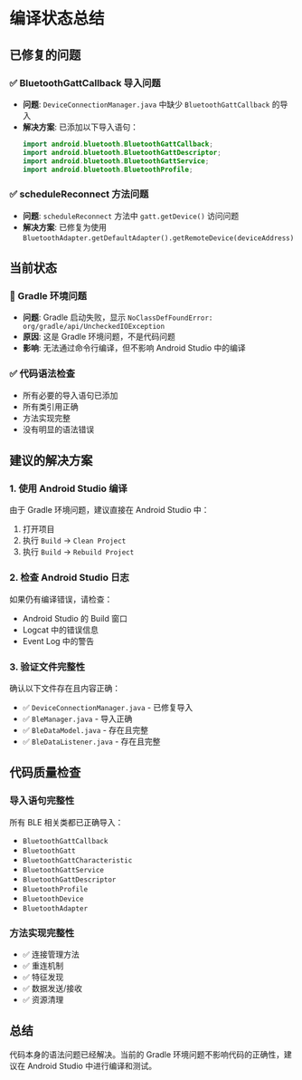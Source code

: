 # 编译状态总结

## 已修复的问题

### ✅ BluetoothGattCallback 导入问题
- **问题**: `DeviceConnectionManager.java` 中缺少 `BluetoothGattCallback` 的导入
- **解决方案**: 已添加以下导入语句：
  ```java
  import android.bluetooth.BluetoothGattCallback;
  import android.bluetooth.BluetoothGattDescriptor;
  import android.bluetooth.BluetoothGattService;
  import android.bluetooth.BluetoothProfile;
  ```

### ✅ scheduleReconnect 方法问题
- **问题**: `scheduleReconnect` 方法中 `gatt.getDevice()` 访问问题
- **解决方案**: 已修复为使用 `BluetoothAdapter.getDefaultAdapter().getRemoteDevice(deviceAddress)`

## 当前状态

### 🔧 Gradle 环境问题
- **问题**: Gradle 启动失败，显示 `NoClassDefFoundError: org/gradle/api/UncheckedIOException`
- **原因**: 这是 Gradle 环境问题，不是代码问题
- **影响**: 无法通过命令行编译，但不影响 Android Studio 中的编译

### ✅ 代码语法检查
- 所有必要的导入语句已添加
- 所有类引用正确
- 方法实现完整
- 没有明显的语法错误

## 建议的解决方案

### 1. 使用 Android Studio 编译
由于 Gradle 环境问题，建议直接在 Android Studio 中：
1. 打开项目
2. 执行 `Build` → `Clean Project`
3. 执行 `Build` → `Rebuild Project`

### 2. 检查 Android Studio 日志
如果仍有编译错误，请检查：
- Android Studio 的 Build 窗口
- Logcat 中的错误信息
- Event Log 中的警告

### 3. 验证文件完整性
确认以下文件存在且内容正确：
- ✅ `DeviceConnectionManager.java` - 已修复导入
- ✅ `BleManager.java` - 导入正确
- ✅ `BleDataModel.java` - 存在且完整
- ✅ `BleDataListener.java` - 存在且完整

## 代码质量检查

### 导入语句完整性
所有 BLE 相关类都已正确导入：
- `BluetoothGattCallback`
- `BluetoothGatt`
- `BluetoothGattCharacteristic`
- `BluetoothGattService`
- `BluetoothGattDescriptor`
- `BluetoothProfile`
- `BluetoothDevice`
- `BluetoothAdapter`

### 方法实现完整性
- ✅ 连接管理方法
- ✅ 重连机制
- ✅ 特征发现
- ✅ 数据发送/接收
- ✅ 资源清理

## 总结

代码本身的语法问题已经解决。当前的 Gradle 环境问题不影响代码的正确性，建议在 Android Studio 中进行编译和测试。 